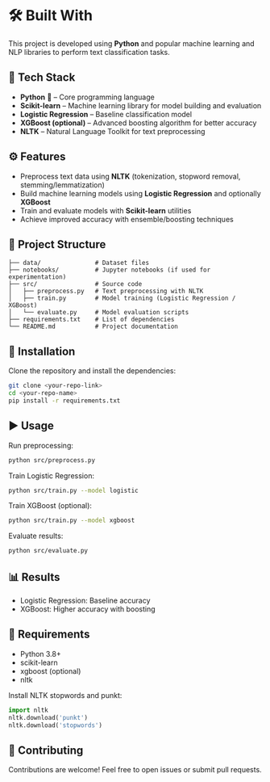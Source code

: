 
# 🛠 Built With

This project is developed using **Python** and popular machine learning and NLP libraries to perform text classification tasks.

## 🚀 Tech Stack

* **Python** 🐍 – Core programming language
* **Scikit-learn** – Machine learning library for model building and evaluation
* **Logistic Regression** – Baseline classification model
* **XGBoost (optional)** – Advanced boosting algorithm for better accuracy
* **NLTK** – Natural Language Toolkit for text preprocessing

## ⚙️ Features

* Preprocess text data using **NLTK** (tokenization, stopword removal, stemming/lemmatization)
* Build machine learning models using **Logistic Regression** and optionally **XGBoost**
* Train and evaluate models with **Scikit-learn** utilities
* Achieve improved accuracy with ensemble/boosting techniques

## 📂 Project Structure

```
├── data/               # Dataset files
├── notebooks/          # Jupyter notebooks (if used for experimentation)
├── src/                # Source code
│   ├── preprocess.py   # Text preprocessing with NLTK
│   ├── train.py        # Model training (Logistic Regression / XGBoost)
│   └── evaluate.py     # Model evaluation scripts
├── requirements.txt    # List of dependencies
└── README.md           # Project documentation
```

## 🔧 Installation

Clone the repository and install the dependencies:

```bash
git clone <your-repo-link>
cd <your-repo-name>
pip install -r requirements.txt
```

## ▶️ Usage

Run preprocessing:

```bash
python src/preprocess.py
```

Train Logistic Regression:

```bash
python src/train.py --model logistic
```

Train XGBoost (optional):

```bash
python src/train.py --model xgboost
```

Evaluate results:

```bash
python src/evaluate.py
```

## 📊 Results

* Logistic Regression: Baseline accuracy
* XGBoost: Higher accuracy with boosting

## 📌 Requirements

* Python 3.8+
* scikit-learn
* xgboost (optional)
* nltk

Install NLTK stopwords and punkt:

```python
import nltk
nltk.download('punkt')
nltk.download('stopwords')
```

## 🙌 Contributing

Contributions are welcome! Feel free to open issues or submit pull requests.

